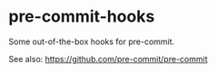 pre-commit-hooks
==========

Some out-of-the-box hooks for pre-commit.

See also: https://github.com/pre-commit/pre-commit
